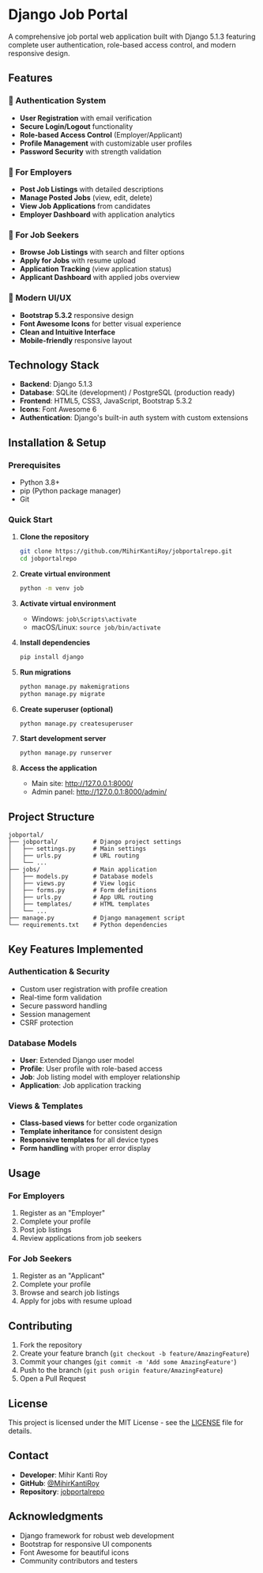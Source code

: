 # Django Job Portal

A comprehensive job portal web application built with Django 5.1.3 featuring complete user authentication, role-based access control, and modern responsive design.

## Features

### 🔐 Authentication System
- **User Registration** with email verification
- **Secure Login/Logout** functionality
- **Role-based Access Control** (Employer/Applicant)
- **Profile Management** with customizable user profiles
- **Password Security** with strength validation

### 💼 For Employers
- **Post Job Listings** with detailed descriptions
- **Manage Posted Jobs** (view, edit, delete)
- **View Job Applications** from candidates
- **Employer Dashboard** with application analytics

### 👤 For Job Seekers
- **Browse Job Listings** with search and filter options
- **Apply for Jobs** with resume upload
- **Application Tracking** (view application status)
- **Applicant Dashboard** with applied jobs overview

### 🎨 Modern UI/UX
- **Bootstrap 5.3.2** responsive design
- **Font Awesome Icons** for better visual experience
- **Clean and Intuitive Interface**
- **Mobile-friendly** responsive layout

## Technology Stack

- **Backend**: Django 5.1.3
- **Database**: SQLite (development) / PostgreSQL (production ready)
- **Frontend**: HTML5, CSS3, JavaScript, Bootstrap 5.3.2
- **Icons**: Font Awesome 6
- **Authentication**: Django's built-in auth system with custom extensions

## Installation & Setup

### Prerequisites
- Python 3.8+
- pip (Python package manager)
- Git

### Quick Start

1. **Clone the repository**
   ```bash
   git clone https://github.com/MihirKantiRoy/jobportalrepo.git
   cd jobportalrepo
   ```

2. **Create virtual environment**
   ```bash
   python -m venv job
   ```

3. **Activate virtual environment**
   - Windows: `job\Scripts\activate`
   - macOS/Linux: `source job/bin/activate`

4. **Install dependencies**
   ```bash
   pip install django
   ```

5. **Run migrations**
   ```bash
   python manage.py makemigrations
   python manage.py migrate
   ```

6. **Create superuser (optional)**
   ```bash
   python manage.py createsuperuser
   ```

7. **Start development server**
   ```bash
   python manage.py runserver
   ```

8. **Access the application**
   - Main site: http://127.0.0.1:8000/
   - Admin panel: http://127.0.0.1:8000/admin/

## Project Structure

```
jobportal/
├── jobportal/          # Django project settings
│   ├── settings.py     # Main settings
│   ├── urls.py         # URL routing
│   └── ...
├── jobs/               # Main application
│   ├── models.py       # Database models
│   ├── views.py        # View logic
│   ├── forms.py        # Form definitions
│   ├── urls.py         # App URL routing
│   ├── templates/      # HTML templates
│   └── ...
├── manage.py           # Django management script
└── requirements.txt    # Python dependencies
```

## Key Features Implemented

### Authentication & Security
- Custom user registration with profile creation
- Real-time form validation
- Secure password handling
- Session management
- CSRF protection

### Database Models
- **User**: Extended Django user model
- **Profile**: User profile with role-based access
- **Job**: Job listing model with employer relationship
- **Application**: Job application tracking

### Views & Templates
- **Class-based views** for better code organization
- **Template inheritance** for consistent design
- **Responsive templates** for all device types
- **Form handling** with proper error display

## Usage

### For Employers
1. Register as an "Employer"
2. Complete your profile
3. Post job listings
4. Review applications from job seekers

### For Job Seekers  
1. Register as an "Applicant"
2. Complete your profile
3. Browse and search job listings
4. Apply for jobs with resume upload

## Contributing

1. Fork the repository
2. Create your feature branch (`git checkout -b feature/AmazingFeature`)
3. Commit your changes (`git commit -m 'Add some AmazingFeature'`)
4. Push to the branch (`git push origin feature/AmazingFeature`)
5. Open a Pull Request

## License

This project is licensed under the MIT License - see the [LICENSE](LICENSE) file for details.

## Contact

- **Developer**: Mihir Kanti Roy
- **GitHub**: [@MihirKantiRoy](https://github.com/MihirKantiRoy)
- **Repository**: [jobportalrepo](https://github.com/MihirKantiRoy/jobportalrepo)

## Acknowledgments

- Django framework for robust web development
- Bootstrap for responsive UI components
- Font Awesome for beautiful icons
- Community contributors and testers
